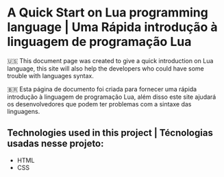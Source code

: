# A Quick Start on Lua programming language | Uma Rápida introdução à linguagem de programação Lua

🇺🇸 This document page was created to give a quick introduction on Lua language, this site will also help the developers who could have some trouble with languages syntax.

🇧🇷 Esta página de documento foi criada para fornecer uma rápida introdução à linguagem de programação Lua, além disso este site ajudará os desenvolvedores que podem ter problemas com a sintaxe das linguagens.

## Technologies used in this project | Técnologias usadas nesse projeto:

* HTML
* CSS
